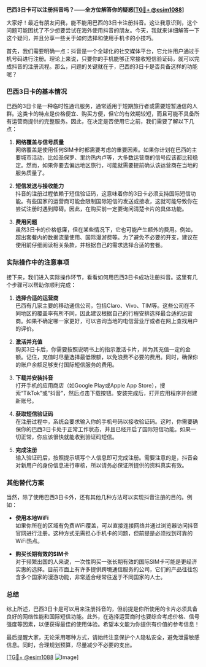**巴西3日卡可以注册抖音吗？——全方位解答你的疑惑[[TG💪+ @esim1088](https://t.me/s/esim1088)]**

大家好！最近有朋友问我，能不能用巴西的3日卡注册抖音。这让我意识到，这个问题可能困扰了不少想要尝试在海外使用抖音的朋友。今天，我就来详细解答一下这个疑问，并且分享一些关于如何选择和使用手机卡的小技巧。

首先，我们需要明确一点：抖音是一个全球化的社交媒体平台，它允许用户通过手机号码进行注册。理论上来说，只要你的手机能够正常接收短信验证码，就可以完成抖音的注册流程。那么，问题的关键就在于，巴西的3日卡是否具备这样的功能呢？

### 巴西3日卡的基本情况

巴西的3日卡是一种临时性通讯服务，通常适用于短期旅行者或需要短暂通信的人群。这类卡的特点是价格便宜、购买方便，但它的有效期较短，而且可能不具备所有运营商提供的完整服务。因此，在决定是否使用它之前，我们需要了解以下几点：

1. **网络覆盖与信号质量**  
   网络覆盖是使用任何SIM卡时都需要考虑的重要因素。如果你计划在巴西的主要城市活动，比如圣保罗、里约热内卢等，大多数运营商的信号应该都比较稳定。然而，如果你要去偏远地区旅行，可能就需要提前确认该运营商在当地的服务质量了。

2. **短信发送与接收能力**  
 抖音的注册过程依赖于短信验证码，这意味着你的3日卡必须支持国际短信功能。有些国家的运营商可能会限制国际短信的发送或接收，这就可能导致你在尝试注册时遇到障碍。因此，在购买前一定要询问清楚卡片的具体功能。

3. **费用问题**  
 虽然3日卡的价格低廉，但在某些情况下，它也可能产生额外的费用。例如，超出套餐内的数据流量使用、国际漫游费等。为了避免不必要的开支，建议在使用前仔细阅读相关条款，并根据自己的需求选择合适的套餐。

### 实际操作中的注意事项

接下来，我们进入实际操作环节，看看如何用巴西3日卡成功注册抖音。这里有几个步骤可以帮助你顺利完成：

1. **选择合适的运营商**  
   巴西有几家主要的移动通信公司，包括Claro、Vivo、TIM等。这些公司在不同地区的覆盖率有所不同，因此建议根据自己的行程安排选择最合适的运营商。如果不确定哪一家更好，可以咨询当地的电信营业厅或者在网上查找用户的评价。

2. **激活并充值**  
   购买3日卡后，你需要按照说明书上的指示激活卡片，并为其充值一定的金额。记住，充值时尽量选择最低限额，以免浪费不必要的费用。同时，确保你的账户余额足够支付国际短信服务的费用。

3. **下载并安装抖音**  
   打开手机的应用商店（如Google Play或Apple App Store），搜索“TikTok”或“抖音”，然后点击下载按钮。安装完成后，打开应用程序并创建新账号。

4. **获取短信验证码**  
   在注册过程中，系统会要求输入你的手机号码以接收验证码。这时，你需要确保你的巴西3日卡处于正常工作状态，并且已经开启了国际短信功能。如果一切正常，你应该很快就能收到验证码短信。

5. **完成注册**  
   输入验证码后，按照提示填写个人信息即可完成注册。需要注意的是，抖音会对新用户的身份信息进行审核，所以请务必保证所提供的资料真实有效。

### 其他替代方案

当然，除了使用巴西3日卡外，还有其他几种方法可以实现抖音注册的目的。例如：

- **使用本地WiFi**  
   如果你所在的区域有免费WiFi覆盖，可以直接连接网络并通过浏览器访问抖音官网进行注册。这种方式无需担心手机卡的问题，但前提是必须找到可靠的WiFi热点。

- **购买长期有效的SIM卡**  
   对于频繁出国的人来说，一次性购买一张长期有效的国际SIM卡可能是更经济实惠的选择。目前市面上有许多提供跨境通信服务的公司，它们的产品往往包含多个国家的漫游功能，非常适合经常往返于不同国家的人士。

### 总结

综上所述，巴西3日卡是可以用来注册抖音的，但前提是你所使用的卡片必须具备良好的网络性能和国际短信功能。此外，在选择运营商时也要综合考虑价格、信号强度等因素，以便获得最佳的使用体验。希望本文能为你提供有价值的参考信息！

最后提醒大家，无论采用哪种方式，请始终注意保护个人隐私安全，避免泄露敏感信息。同时，合理规划预算，尽量减少不必要的支出。

[[TG💪+ @esim1088](https://t.me/s/esim1088) ![Image](https://i.postimg.cc/4NQfJmqS/Snipaste-2025-05-13-00-14-12.png)]